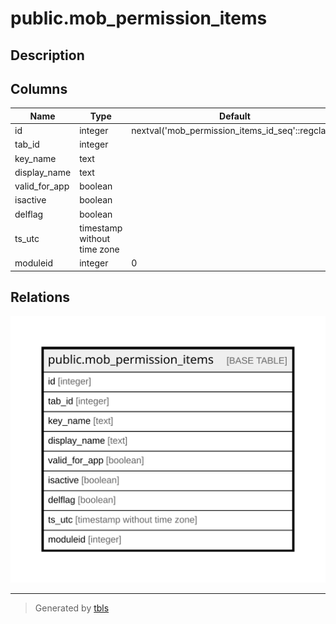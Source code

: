 # public.mob_permission_items

## Description

## Columns

| Name | Type | Default | Nullable | Children | Parents | Comment |
| ---- | ---- | ------- | -------- | -------- | ------- | ------- |
| id | integer | nextval('mob_permission_items_id_seq'::regclass) | false |  |  |  |
| tab_id | integer |  | true |  |  |  |
| key_name | text |  | true |  |  |  |
| display_name | text |  | true |  |  |  |
| valid_for_app | boolean |  | true |  |  |  |
| isactive | boolean |  | true |  |  |  |
| delflag | boolean |  | true |  |  |  |
| ts_utc | timestamp without time zone |  | true |  |  |  |
| moduleid | integer | 0 | true |  |  |  |

## Relations

![er](public.mob_permission_items.svg)

---

> Generated by [tbls](https://github.com/k1LoW/tbls)
